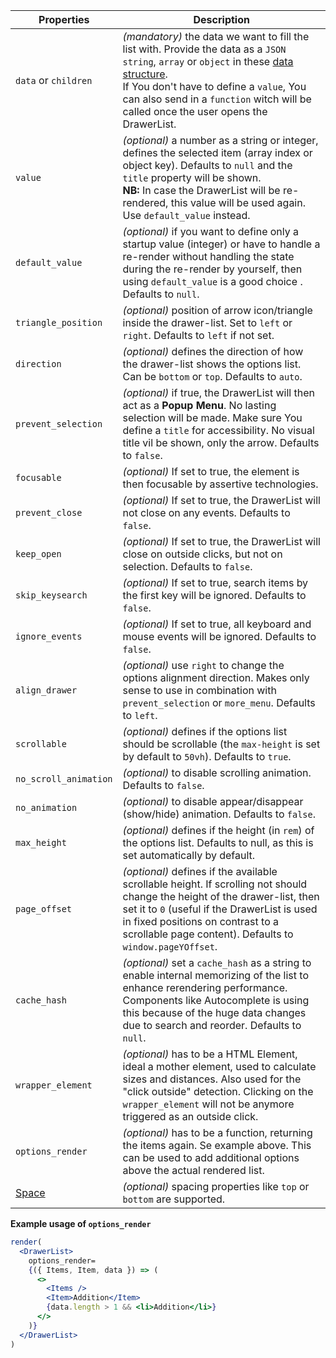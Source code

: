 | Properties                                  | Description                                                                                                                                                                                                                                                                                                                                     |
| ------------------------------------------- | ----------------------------------------------------------------------------------------------------------------------------------------------------------------------------------------------------------------------------------------------------------------------------------------------------------------------------------------------- |
| `data` or `children`                        | _(mandatory)_ the data we want to fill the list with. Provide the data as a `JSON string`, `array` or `object` in these [data structure](/uilib/components/fragments/drawer-list/info#data-structure). <br /> If You don't have to define a `value`, You can also send in a `function` witch will be called once the user opens the DrawerList. |
| `value`                                     | _(optional)_ a number as a string or integer, defines the selected item (array index or object key). Defaults to `null` and the `title` property will be shown. <br /> **NB:** In case the DrawerList will be re-rendered, this value will be used again. Use `default_value` instead.                                                          |
| `default_value`                             | _(optional)_ if you want to define only a startup value (integer) or have to handle a re-render without handling the state during the re-render by yourself, then using `default_value` is a good choice . Defaults to `null`.                                                                                                                  |
| `triangle_position`                         | _(optional)_ position of arrow icon/triangle inside the drawer-list. Set to `left` or `right`. Defaults to `left` if not set.                                                                                                                                                                                                                   |
| `direction`                                 | _(optional)_ defines the direction of how the drawer-list shows the options list. Can be `bottom` or `top`. Defaults to `auto`.                                                                                                                                                                                                                 |
| `prevent_selection`                         | _(optional)_ if true, the DrawerList will then act as a **Popup Menu**. No lasting selection will be made. Make sure You define a `title` for accessibility. No visual title vil be shown, only the arrow. Defaults to `false`.                                                                                                                 |
| `focusable`                                 | _(optional)_ If set to true, the element is then focusable by assertive technologies.                                                                                                                                                                                                                                                           |
| `prevent_close`                             | _(optional)_ If set to true, the DrawerList will not close on any events. Defaults to `false`.                                                                                                                                                                                                                                                  |
| `keep_open`                                 | _(optional)_ If set to true, the DrawerList will close on outside clicks, but not on selection. Defaults to `false`.                                                                                                                                                                                                                            |
| `skip_keysearch`                            | _(optional)_ If set to true, search items by the first key will be ignored. Defaults to `false`.                                                                                                                                                                                                                                                |
| `ignore_events`                             | _(optional)_ If set to true, all keyboard and mouse events will be ignored. Defaults to `false`.                                                                                                                                                                                                                                                |
| `align_drawer`                              | _(optional)_ use `right` to change the options alignment direction. Makes only sense to use in combination with `prevent_selection` or `more_menu`. Defaults to `left`.                                                                                                                                                                         |
| `scrollable`                                | _(optional)_ defines if the options list should be scrollable (the `max-height` is set by default to `50vh`). Defaults to `true`.                                                                                                                                                                                                               |
| `no_scroll_animation`                       | _(optional)_ to disable scrolling animation. Defaults to `false`.                                                                                                                                                                                                                                                                               |
| `no_animation`                              | _(optional)_ to disable appear/disappear (show/hide) animation. Defaults to `false`.                                                                                                                                                                                                                                                            |
| `max_height`                                | _(optional)_ defines if the height (in `rem`) of the options list. Defaults to null, as this is set automatically by default.                                                                                                                                                                                                                   |
| `page_offset`                               | _(optional)_ defines if the available scrollable height. If scrolling not should change the height of the drawer-list, then set it to `0` (useful if the DrawerList is used in fixed positions on contrast to a scrollable page content). Defaults to `window.pageYOffset`.                                                                     |
| `cache_hash`                                | _(optional)_ set a `cache_hash` as a string to enable internal memorizing of the list to enhance rerendering performance. Components like Autocomplete is using this because of the huge data changes due to search and reorder. Defaults to `null`.                                                                                            |
| `wrapper_element`                           | _(optional)_ has to be a HTML Element, ideal a mother element, used to calculate sizes and distances. Also used for the "click outside" detection. Clicking on the `wrapper_element` will not be anymore triggered as an outside click.                                                                                                         |
| `options_render`                            | _(optional)_ has to be a function, returning the items again. Se example above. This can be used to add additional options above the actual rendered list.                                                                                                                                                                                      |
| [Space](/uilib/components/space/properties) | _(optional)_ spacing properties like `top` or `bottom` are supported.                                                                                                                                                                                                                                                                           |

**Example usage of `options_render`**

```jsx
render(
  <DrawerList>
    options_render=
    {({ Items, Item, data }) => (
      <>
        <Items />
        <Item>Addition</Item>
        {data.length > 1 && <li>Addition</li>}
      </>
    )}
  </DrawerList>
)
```
